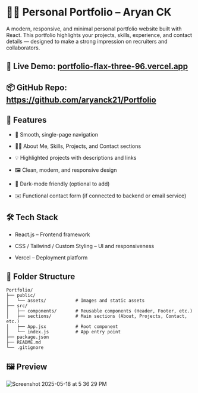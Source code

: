 # 🧑‍💻 Personal Portfolio – Aryan CK
A modern, responsive, and minimal personal portfolio website built with React. This portfolio highlights your projects, skills, experience, and contact details — designed to make a strong impression on recruiters and collaborators.

## 🔗 Live Demo: [portfolio-flax-three-96.vercel.app](https://portfolio-flax-three-96.vercel.app/)
## 📦 GitHub Repo: https://github.com/aryanck21/Portfolio

## 🚀 Features
- 🧭 Smooth, single-page navigation

- 🧑‍💼 About Me, Skills, Projects, and Contact sections

- 💡 Highlighted projects with descriptions and links

- 🖼️ Clean, modern, and responsive design

- 🌙 Dark-mode friendly (optional to add)

- ✉️ Functional contact form (if connected to backend or email service)

## 🛠️ Tech Stack
- React.js – Frontend framework

- CSS / Tailwind / Custom Styling – UI and responsiveness

- Vercel – Deployment platform

## 📁 Folder Structure
```
Portfolio/
├── public/
│   └── assets/           # Images and static assets
├── src/
│   ├── components/       # Reusable components (Header, Footer, etc.)
│   ├── sections/         # Main sections (About, Projects, Contact, etc.)
│   ├── App.jsx           # Root component
│   └── index.js          # App entry point
├── package.json
├── README.md
└── .gitignore
```

## 🖼️ Preview
![Screenshot 2025-05-18 at 5 36 29 PM](https://github.com/user-attachments/assets/e9ec2c91-f1fb-4812-ac18-aca5e53171bd)


